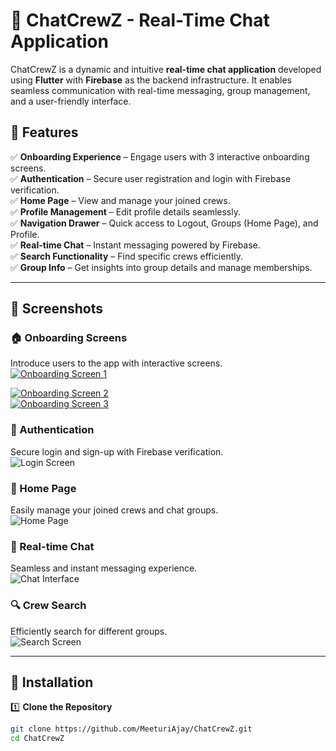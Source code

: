 # 🚀 ChatCrewZ - Real-Time Chat Application  

ChatCrewZ is a dynamic and intuitive **real-time chat application** developed using **Flutter** with **Firebase** as the backend infrastructure. It enables seamless communication with real-time messaging, group management, and a user-friendly interface.  

## 🚀 Features  

✅ **Onboarding Experience** – Engage users with 3 interactive onboarding screens.  
✅ **Authentication** – Secure user registration and login with Firebase verification.  
✅ **Home Page** – View and manage your joined crews.  
✅ **Profile Management** – Edit profile details seamlessly.  
✅ **Navigation Drawer** – Quick access to Logout, Groups (Home Page), and Profile.  
✅ **Real-time Chat** – Instant messaging powered by Firebase.  
✅ **Search Functionality** – Find specific crews efficiently.  
✅ **Group Info** – Get insights into group details and manage memberships.  

---  

## 📸 Screenshots  

### 🏠 Onboarding Screens  
Introduce users to the app with interactive screens.  
[![Onboarding Screen 1](ChatCrewZ_/assets/Screenshots/Screenshot%202025-03-16%20123329.png)](https://github.com/MeeturiAjay/ChatCrewZ_/blob/main/assets/Screenshots/Screenshot_20240701-225247.jpg)

[![Onboarding Screen 2](ChatCrewZ_/assets/Screenshots/Screenshot%202025-03-16%20123329.png)](https://github.com/MeeturiAjay/ChatCrewZ_/blob/main/assets/Screenshots/Screenshot_20240701-225250.jpg)  
[![Onboarding Screen 3](assets/Screenshots/Screenshot%202025-03-16%20123344.png)](https://github.com/MeeturiAjay/ChatCrewZ_/blob/main/assets/Screenshots/Screenshot_20240701-225255.jpg)  

### 🔑 Authentication  
Secure login and sign-up with Firebase verification.  
![Login Screen](ChatCrewZ_/assets/Screenshots/Screenshot%202025-03-16%20123401.png)  

### 🏡 Home Page  
Easily manage your joined crews and chat groups.  
![Home Page](ChatCrewZ_/assets/Screenshots/Screenshot%202025-03-16%20123459.png)  

### 💬 Real-time Chat  
Seamless and instant messaging experience.  
![Chat Interface](ChatCrewZ_/assets/Screenshots/Screenshot%202025-03-16%20123533.png)  

### 🔍 Crew Search  
Efficiently search for different groups.  
![Search Screen](ChatCrewZ_/assets/Screenshots/Screenshot%202025-03-16%20123546.png)  

---

## 🔧 Installation  

1️⃣ **Clone the Repository**  
```sh
git clone https://github.com/MeeturiAjay/ChatCrewZ.git
cd ChatCrewZ

